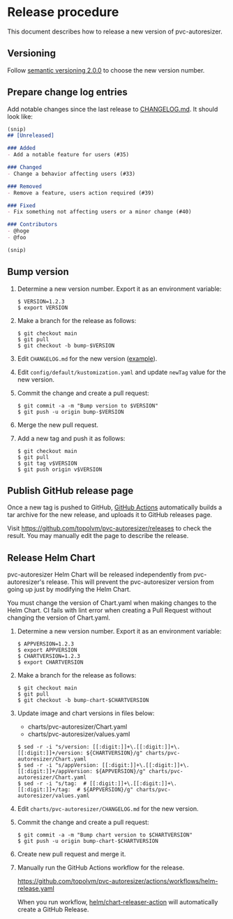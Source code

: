 Release procedure
=================

This document describes how to release a new version of pvc-autoresizer.

Versioning
----------

Follow [semantic versioning 2.0.0][semver] to choose the new version number.

Prepare change log entries
--------------------------

Add notable changes since the last release to [CHANGELOG.md](CHANGELOG.md).
It should look like:

```markdown
(snip)
## [Unreleased]

### Added
- Add a notable feature for users (#35)

### Changed
- Change a behavior affecting users (#33)

### Removed
- Remove a feature, users action required (#39)

### Fixed
- Fix something not affecting users or a minor change (#40)

### Contributors
- @hoge
- @foo

(snip)
```

Bump version
------------

1. Determine a new version number.  Export it as an environment variable:

    ```console
    $ VERSION=1.2.3
    $ export VERSION
    ```

2. Make a branch for the release as follows:

    ```console
    $ git checkout main
    $ git pull
    $ git checkout -b bump-$VERSION
    ```

3. Edit `CHANGELOG.md` for the new version ([example][]).
4. Edit `config/default/kustomization.yaml` and update `newTag` value for the new version.
5. Commit the change and create a pull request:

    ```console
    $ git commit -a -m "Bump version to $VERSION"
    $ git push -u origin bump-$VERSION
    ```

6. Merge the new pull request.
7. Add a new tag and push it as follows:

    ```console
    $ git checkout main
    $ git pull
    $ git tag v$VERSION
    $ git push origin v$VERSION
    ```

Publish GitHub release page
---------------------------

Once a new tag is pushed to GitHub, [GitHub Actions][] automatically
builds a tar archive for the new release, and uploads it to GitHub
releases page.

Visit https://github.com/topolvm/pvc-autoresizer/releases to check
the result.  You may manually edit the page to describe the release.


Release Helm Chart
-----------------

pvc-autoresizer Helm Chart will be released independently from pvc-autoresizer's release.
This will prevent the pvc-autoresizer version from going up just by modifying the Helm Chart.

You must change the version of Chart.yaml when making changes to the Helm Chart. CI fails with lint error when creating a Pull Request without changing the version of Chart.yaml.

1. Determine a new version number.  Export it as an environment variable:

    ```console
    $ APPVERSION=1.2.3
    $ export APPVERSION
    $ CHARTVERSION=1.2.3
    $ export CHARTVERSION
    ```

2. Make a branch for the release as follows:

    ```console
    $ git checkout main
    $ git pull
    $ git checkout -b bump-chart-$CHARTVERSION
    ```

3. Update image and chart versions in files below:

    - charts/pvc-autoresizer/Chart.yaml
    - charts/pvc-autoresizer/values.yaml

    ```console
    $ sed -r -i "s/version: [[:digit:]]+\.[[:digit:]]+\.[[:digit:]]+/version: ${CHARTVERSION}/g" charts/pvc-autoresizer/Chart.yaml
    $ sed -r -i "s/appVersion: [[:digit:]]+\.[[:digit:]]+\.[[:digit:]]+/appVersion: ${APPVERSION}/g" charts/pvc-autoresizer/Chart.yaml
    $ sed -r -i "s/tag:  # [[:digit:]]+\.[[:digit:]]+\.[[:digit:]]+/tag:  # ${APPVERSION}/g" charts/pvc-autoresizer/values.yaml
    ```

4. Edit `charts/pvc-autoresizer/CHANGELOG.md` for the new version.

5. Commit the change and create a pull request:

    ```console
    $ git commit -a -m "Bump chart version to $CHARTVERSION"
    $ git push -u origin bump-chart-$CHARTVERSION
    ```

6. Create new pull request and merge it.

7. Manually run the GitHub Actions workflow for the release.

    https://github.com/topolvm/pvc-autoresizer/actions/workflows/helm-release.yaml

    When you run workflow, [helm/chart-releaser-action](https://github.com/helm/chart-releaser-action) will automatically create a GitHub Release.

[semver]: https://semver.org/spec/v2.0.0.html
[example]: https://github.com/cybozu-go/etcdpasswd/commit/77d95384ac6c97e7f48281eaf23cb94f68867f79
[GitHub Actions]: https://github.com/topolvm/pvc-autoresizer/actions
